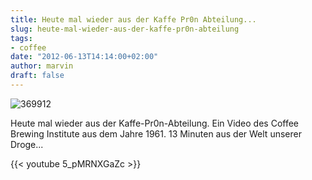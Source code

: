 ```yaml
---
title: Heute mal wieder aus der Kaffe Pr0n Abteilung...
slug: heute-mal-wieder-aus-der-kaffe-pr0n-abteilung
tags:
- coffee
date: "2012-06-13T14:14:00+02:00"
author: marvin
draft: false
---
```

![369912](/images/369912.png)

Heute mal wieder aus der Kaffe-Pr0n-Abteilung. Ein Video des Coffee
Brewing Institute aus dem Jahre 1961. 13 Minuten aus der Welt unserer
Droge...

{{< youtube 5_pMRNXGaZc >}}